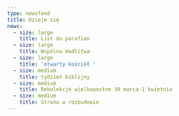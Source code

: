 ```yaml
---
type: newsfeed
title: Dzieje się
news:
  - size: large
    title: List do parafian
  - size: large
    title: Wspólna modlitwa
  - size: large
    title: 'otwarty kościół '
  - size: medium
    title: tydzień biblijny
  - size: medium
    title: Rekolekcje wielkopostne 30 marca-1 kwietnia
  - size: medium
    title: Strona w rozbudowie
---
```

